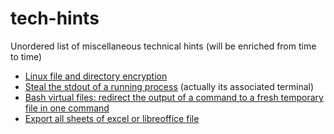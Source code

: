 # tech-hints
Unordered list of miscellaneous technical hints (will be enriched from time to time)

- [Linux file and directory encryption](linux_encryption.md)
- [Steal the stdout of a running process](linux_steal_other_process_terminal_stdout) (actually its associated terminal)
- [Bash virtual files: redirect the output of a command to a fresh temporary file in one command](bash_virtual_file.md)
- [Export all sheets of excel or libreoffice file](exportcsv.md)

